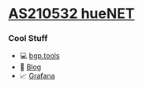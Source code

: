 # [AS210532 hueNET](https://huenet.net)

### Cool Stuff
- 💻 [bgp.tools](https://bgp.tools/as/210532)
- 📝 [Blog](https://blog.huenet.net)
- 📈 [Grafana](https://grafana.huenet.net)
